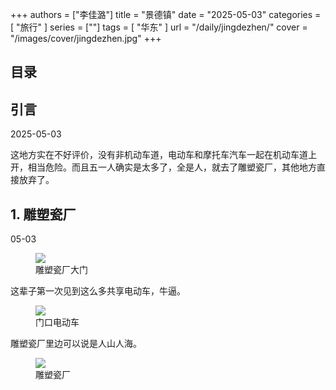 +++
authors = ["李佳潞"]
title = "景德镇"
date = "2025-05-03"
categories = [
    "旅行"
]
series = [""]
tags = [
    "华东"
]
url = "/daily/jingdezhen/"
cover = "/images/cover/jingdezhen.jpg"
+++
<!DOCTYPE html>
<html lang="zh-CN">
<head>
    <meta charset="UTF-8">
    <meta name="viewport" content="width=device-width, initial-scale=1.0">
    <link rel="stylesheet" href="/assets/css/styles.css"> 
    <script src="/assets/js/toc.js"></script>    
</head>
<body>
    <article>
        <nav>
            <h2>目录</h2>
            <ul id="toc">
                <!-- 目录项会在这里动态生成 -->
            </ul>
        </nav>
        <section>
            <h2>引言</h2>
            <p>2025-05-03</p>
            <p>         这地方实在不好评价，没有非机动车道，电动车和摩托车汽车一起在机动车道上开，相当危险。而且五一人确实是太多了，全是人，就去了雕塑瓷厂，其他地方直接放弃了。</p>
        </section>
        <section>
            <h2>1. 雕塑瓷厂</h2>
            <p>05-03 <i class="fas fa-sun"></i></p>
            <div class="container">
                <div class="image">
                    <figure>
                        <a data-fancybox="gallery" href="https://cdn.heirenlop.com/daily-record/jingdezhen1.png">
    <img src="https://cdn.heirenlop.com/daily-record/jingdezhen1.png" loading="lazy">
</a>
                        <figcaption>雕塑瓷厂大门</figcaption>
                    </figure>
                </div>
            </div>
            <p>         这辈子第一次见到这么多共享电动车，牛逼。</p>
            <div class="container">
                <div class="image">
                    <figure>
                        <a data-fancybox="gallery" href="https://cdn.heirenlop.com/daily-record/jingdezhen2.png">
    <img src="https://cdn.heirenlop.com/daily-record/jingdezhen2.png" loading="lazy">
</a>
                        <figcaption>门口电动车</figcaption>
                    </figure>
                </div>
            </div>
            <p>         雕塑瓷厂里边可以说是人山人海。</p>
            <div class="container">
                <div class="image">
                    <figure>
                        <a data-fancybox="gallery" href="https://cdn.heirenlop.com/daily-record/jingdezhen3.png">
    <img src="https://cdn.heirenlop.com/daily-record/jingdezhen3.png" loading="lazy">
</a>
                        <figcaption>雕塑瓷厂</figcaption>
                    </figure>
                </div>
            </div>
        </section>
    </article>
</body>
</html>